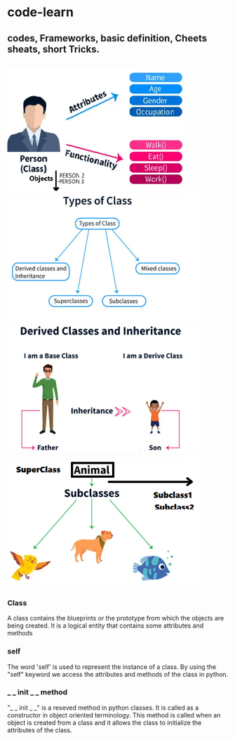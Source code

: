 # code-learn
codes, Frameworks, basic definition, Cheets sheats, short Tricks.
---
![class](CLASS.PNG "Class - Objects, Attributes and Functionalities")   ![class types](CLASSTYPES.PNG "Different types of Classes") 
![derived class](CLASSTYPES1.PNG "Derived Classes")   ![super class](SUPERCLASS.PNG "Super and Sub Classes")
---
### Class
 A class contains the blueprints or the prototype from which the objects are being created. It is a logical entity that contains some attributes and methods

### self
The word 'self' is used to represent the instance of a class. By using the "self" keyword we access the attributes and methods of the class in python.

### _ _ init _ _ method
"_ _ init _ _" is a reseved method in python classes. It is called as a constructor in object oriented terminology. This method is called when an object is created from a class and it allows the class to initialize the attributes of the class.
